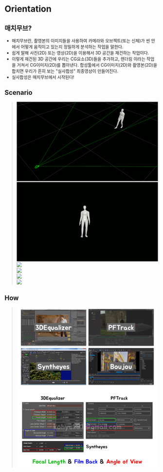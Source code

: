 # Orientation
## 매치무브?
- 매치무브란, 촬영본의 이미지들을 사용하여 카메라와 오브젝트(또는 신체)가 씬 안에서 어떻게 움직이고 있는지 정밀하게 분석하는 작업을 말한다.
- 쉽게 말해 사진(2D) 또는 영상(2D)을 이용해서 3D 공간을 재건하는 작업이다.
- 이렇게 재건된 3D 공간에 우리는 CG요소(3D)들을 추가하고, 렌더링 이라는 작업을 거쳐서 CG이미지(2D)를 뽑아낸다. 합성툴에서 CG이미지(2D)와 촬영본(2D)을 합치면 우리가 흔히 보는 "실사합성" 최종영상이 만들어진다.
- 실사합성은 매치무브에서 시작된다!

## Scenario
> ![](../img/week1/walk_persp.gif)<br>
> ![](../img/week1/walk.gif)<br>
> ![](../img/week1/bad_matchmove--optimize.gif)<br>
> ![](../img/week1/different_motion.gif)<br>
> ![](../img/week1/same_motion.gif)<br>
> ![](../img/week1/live_action_footage_good_matchmove.gif)<br>

## How
> ![](../img/week1/mm_sw.png)<br>
> ![](../img/week1/mm_sw_common.png)<br>
